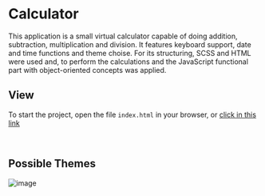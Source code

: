 # Calculator
This application is a small virtual calculator capable of doing addition, subtraction, multiplication and division. It features keyboard support, date and time functions and theme choise. For its structuring, SCSS and HTML were used and, to perform the calculations and the JavaScript functional part with object-oriented concepts was applied.

## View 

To start the project, open the file ```index.html``` in your browser, or [click in this link](https://gabrielnicolim.github.io/Calculator/)

<br>

## Possible Themes

![image](https://www.frontendmentor.io/_next/image?url=https%3A%2F%2Fres.cloudinary.com%2Fdz209s6jk%2Fimage%2Fupload%2Fv1620928771%2FChallenges%2Fvzivsem9sneurloo7qlz.jpg&w=828&q=75)
